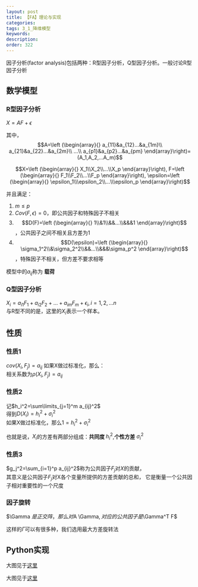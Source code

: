 ```yaml
---
layout: post
title: 【FA】理论与实现
categories:
tags: 3_1_降维模型
keywords:
description:
order: 322
---
```


因子分析(factor analysis)包括两种：R型因子分析，Q型因子分析。一般讨论R型因子分析

## 数学模型

### R型因子分析

$X=AF+\epsilon$  

其中，  
$$A=\left (\begin{array}{}
a_{11}&a_{12}...&a_{1m}\\
a_{21}&a_{22}...&a_{2m}\\
...\\
a_{p1}&a_{p2}...&a_{pm}
\end{array}\right)=(A_1,A_2,...A_m)$$  

$$X=\left (\begin{array}{}
X_1\\X_2\\...\\X_p
\end{array}\right),
F=\left (\begin{array}{}
F_1\\F_2\\...\\F_p
\end{array}\right),
\epsilon=\left (\begin{array}{}
\epsilon_1\\\epsilon_2\\...\\\epsilon_p
\end{array}\right)$$  


并且满足：  
1. $m \leq p$
2. $Cov(F,\epsilon)=0$，即公共因子和特殊因子不相关
3. $$D(F)=\left (\begin{array}{}
1\\&1\\&&...\\&&&1
\end{array}\right)$$，公共因子之间不相关且方差为1  
4. $$D(\epsilon)=\left (\begin{array}{}
\sigma_1^2\\&\sigma_2^2\\&&...\\&&&\sigma_p^2
\end{array}\right)$$，特殊因子不相关，但方差不要求相等


模型中的$a_{ij}$称为 **载荷**

### Q型因子分析

$X_i=a_{i1}F_1+a_{i2}F_2+...+a_{im}F_m +\epsilon_i,i=1,2,...n$  
与R型不同的是，这里的$X_i$表示一个样本。  


## 性质
### 性质1
$cov(X_i,F_j)=a_{ij}$
如果X做过标准化，那么：  
相关系数为$\rho(X_i,F_j)=a_{ij}$  
### 性质2
记$h_i^2=\sum\limits_{j=1}^m a_{ij}^2$  
得到$D(X_i)=h_i^2+\sigma_i^2$  
如果X做过标准化，那么$1=h_i^2+\sigma_i^2$  


也就是说，$X_i$的方差有两部分组成：**共同度** $h_i^2$,**个性方差** $\sigma_i^2$
### 性质3
$g_j^2=\sum_{i=1}^p a_{ij}^2$称为公共因子$F_j$对$X$的贡献，  
其意义是公共因子$F_j$对X各个变量所提供的方差贡献的总和，
它是衡量一个公共因子相对重要性的一个尺度  


### 因子旋转

$\Gamma $是正交阵，那么对$A \Gamma$, 对应的公共因子是$\Gamma^T F$  


这样的$\Gamma$可以有很多种，我们选用最大方差旋转法
## Python实现

大图见于<a href='http://www.guofei.site/StatisticsBlog/fa.html' target="HypothesisTesting">这里</a>  

<!--
<iframe src="http://www.guofei.site/StatisticsBlog/fa.html" width="100%" height="3600em" marginwidth="10%"></iframe>
-->
大图见于<a href='http://www.guofei.site/StatisticsBlog/fa.html' target="HypothesisTesting">这里</a>  
